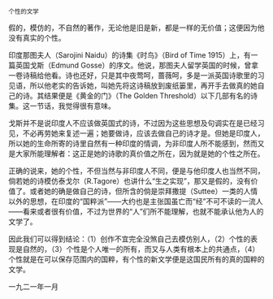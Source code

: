     个性的文学 

   假的，模仿的，不自然的著作，无论他是旧是新，都是一样的无价值；这便因为他没有真实的个性。

   印度那图夫人（Sarojini Naidu）的诗集《时鸟》（Bird of Time 1915）上，有一篇英国戈斯（Edmund Gosse）的序文。他说，那图夫人留学英国的时候，曾拿一卷诗稿给他看。诗也还好，只是其中夜莺呵，蔷薇呵，多是一派英国诗歌里的习见语，所以他老实的告诉她，叫她先将这诗稿放到废纸篓里，再开手去做真的她自己的诗。其结果便是《黄金的门》（The Golden Threshold）以下几部有名的诗集。这一节话，我觉得很有意味。

   戈斯并不是说印度人不应该做英国式的诗，不过因为这些思想及句调实在是已经习见，不必再劳她来复述一遍；她要做诗，应该去做自己的诗才是。但她是印度人，所以她的生命所寄的诗里自然有一种印度的情调，为非印度人所不能感到，然而又是大家所能理解者：这正是她的诗歌的真价值之所在，因为就是她的个性之所在。

   正确的说来，她的个性，不但当然与非印度人不同，便是与他印度人也当然不同，倘若她的诗模仿泰戈尔（R.Tagore）也讲什么“生之实现”，那又是假的，没有价值了。或者她的确是做自己的诗，但所含的倘是崇拜撒提（Suttee）一类的人情以外的思想，在印度的“国粹派”——大约也是主张国虽亡而“经”不可不读的一流人——看来或者很有价值，不过为世界的“人”们所不能理解，也就不能承认他为人的文学了。

   因此我们可以得到结论：（1）创作不宜完全没煞自己去模仿别人，（2）个性的表现是自然的，（3）个性是个人唯一的所有，而又与人类有根本上的共通点，（4）个性就是在可以保存范围内的国粹，有个性的新文学便是这国民所有的真的国粹的文学。

   一九二一年一月

